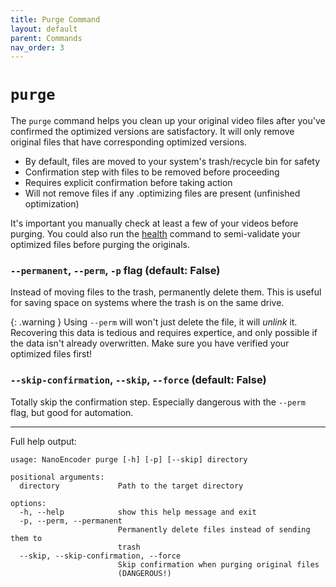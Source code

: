 ```yaml
---
title: Purge Command
layout: default
parent: Commands
nav_order: 3
---
```

# `purge`
The `purge` command helps you clean up your original video files after you've confirmed the optimized versions are satisfactory. It will only remove original files that have corresponding optimized versions.

- By default, files are moved to your system's trash/recycle bin for safety
- Confirmation step with files to be removed before proceeding
- Requires explicit confirmation before taking action
- Will not remove files if any .optimizing files are present (unfinished optimization)

It's important you manually check at least a few of your videos before purging. You could also run the [health](health.md) command to semi-validate your optimized files before purging the originals.

### `--permanent`, `--perm`, `-p` flag (default: False)
Instead of moving files to the trash, permanently delete them. This is useful for saving space on systems where the trash is on the same drive.

{: .warning }
Using `--perm` will won't just delete the file, it will _unlink_ it. Recovering this data is tedious and requires expertice, and only possible if the data isn't already overwritten. Make sure you have verified your optimized files first!

### `--skip-confirmation`, `--skip`, `--force` (default: False)
Totally skip the confirmation step. Especially dangerous with the `--perm` flag, but good for automation.

---
Full help output:
```
usage: NanoEncoder purge [-h] [-p] [--skip] directory

positional arguments:
  directory             Path to the target directory

options:
  -h, --help            show this help message and exit
  -p, --perm, --permanent
                        Permanently delete files instead of sending them to
                        trash
  --skip, --skip-confirmation, --force
                        Skip confirmation when purging original files
                        (DANGEROUS!)

```
